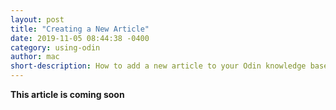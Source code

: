 ```yaml
---
layout: post
title: "Creating a New Article"
date: 2019-11-05 08:44:38 -0400
category: using-odin
author: mac
short-description: How to add a new article to your Odin knowledge base
---
```


**This article is coming soon**
